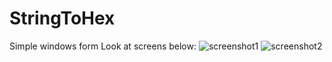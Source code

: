 # StringToHex
Simple windows form
Look at screens below:
![screenshot1](https://github.com/user-attachments/assets/fad648a3-ab77-4863-b32e-90f24b086915)
![screenshot2](https://github.com/user-attachments/assets/1864760c-701b-4c6d-96fc-989ed4cac18c)
